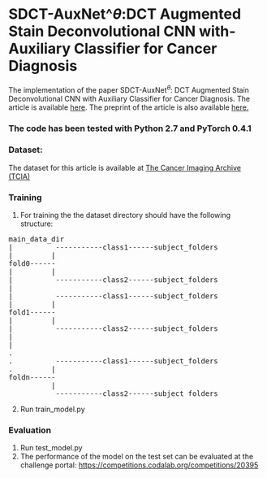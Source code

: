 # SDCT-AuxNet^${\theta}$:DCT Augmented Stain Deconvolutional CNN with-Auxiliary Classifier for Cancer Diagnosis
The implementation of the paper SDCT-AuxNet$^{\theta}$: DCT Augmented Stain Deconvolutional CNN with Auxiliary Classifier for Cancer Diagnosis. The article is available [here](https://www.sciencedirect.com/science/article/abs/pii/S136184152030027X). The preprint of the article is also available [here.](https://arxiv.org/abs/2006.00304)


### The code has been tested with Python 2.7 and PyTorch 0.4.1

### Dataset:
The dataset for this article is available at [The Cancer Imaging Archive (TCIA)]( https://wiki.cancerimagingarchive.net/display/Public/C_NMC_2019+Dataset%3A+ALL+Challenge+dataset+of+ISBI+2019)


### Training
1. For training the the dataset directory should have the following structure:
<pre>
main_data_dir
|          -----------class1------subject_folders
|         |
fold0------
|         |
|          -----------class2------subject_folders
| 
|          -----------class1------subject_folders
|         |
fold1------
|         |
|          -----------class2------subject_folders 
|
|
.
.          -----------class1------subject_folders
.         |
foldn------
          |
           -----------class2------subject_folders
</pre>

2. Run train_model.py

### Evaluation
1. Run test_model.py
2. The performance of the model on the test set can be evaluated at the challenge portal: https://competitions.codalab.org/competitions/20395

